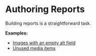 # Authoring Reports

Building reports is a straightforward task.

**Examples:**
 * [Images with an empty alt field][1]
 * [Unused media items](http://michaellwest.blogspot.com/2014/04/reports-with-sitecore-powershell.html)


[1]: http://sitecorejunkie.com/2014/05/28/create-a-custom-report-in-sitecore-powershell-extensions/
[2]: http://michaellwest.blogspot.com/2014/04/reports-with-sitecore-powershell.html

